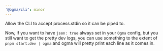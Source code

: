 ```yaml
---
'@ogma/cli': minor
---
```


Allow the CLI to accept process.stdin so it can be piped to.

Now, if you want to have `json: true` always set in your `Ogma` config, but you still want to get the pretty dev logs, you can use something to the extent of `pnpm start:dev | ogma` and ogma will pretty print each line as it comes in.

